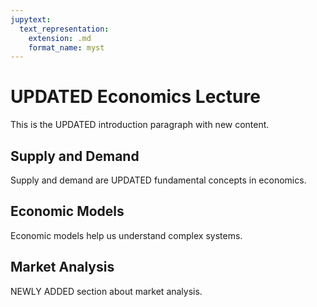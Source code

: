 ```yaml
---
jupytext:
  text_representation:
    extension: .md
    format_name: myst
---
```


# UPDATED Economics Lecture

This is the UPDATED introduction paragraph with new content.

## Supply and Demand

Supply and demand are UPDATED fundamental concepts in economics.

## Economic Models

Economic models help us understand complex systems.

## Market Analysis

NEWLY ADDED section about market analysis.
